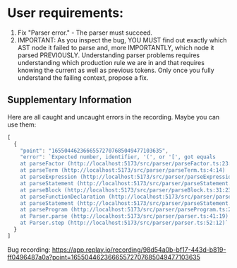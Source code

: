 # User requirements:

1. Fix "Parser error." - The parser must succeed.
2. IMPORTANT: As you inspect the bug, YOU MUST find out exactly which AST node it failed to parse and, more IMPORTANTLY, which node it parsed PREVIOUSLY. Understanding parser problems requires understanding which production rule we are in and that requires knowing the current as well as previous tokens. Only once you fully understand the failing context, propose a fix.


## Supplementary Information
Here are all caught and uncaught errors in the recording. Maybe you can use them:
```js
[
  {
    "point": "16550446236665572707685049477103635",
    "error": `Expected number, identifier, '(', or '[', got equals
    at parseFactor (http://localhost:5173/src/parser/parseFactor.ts:23:11)
    at parseTerm (http://localhost:5173/src/parser/parseTerm.ts:4:14)
    at parseExpression (http://localhost:5173/src/parser/parseExpression.ts:4:14)
    at parseStatement (http://localhost:5173/src/parser/parseStatement.ts:44:10)
    at parseBlock (http://localhost:5173/src/parser/parseBlock.ts:31:23)
    at parseFunctionDeclaration (http://localhost:5173/src/parser/parseFunctionDeclaration.ts:50:16)
    at parseStatement (http://localhost:5173/src/parser/parseStatement.ts:29:12)
    at parseProgram (http://localhost:5173/src/parser/parseProgram.ts:22:23)
    at Parser.parse (http://localhost:5173/src/parser/parser.ts:41:19)
    at Parser.step (http://localhost:5173/src/parser/parser.ts:52:12)`
  }
]
```


Bug recording: https://app.replay.io/recording/98d54a0b-bf17-443d-b819-ff0496487a0a?point=16550446236665572707685049477103635
